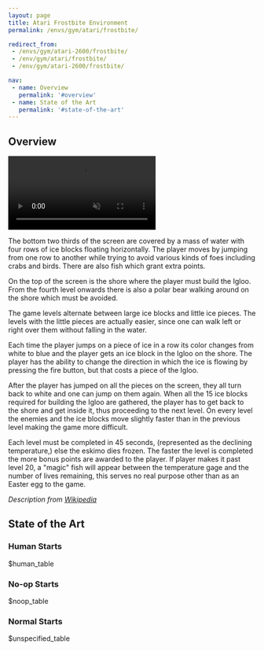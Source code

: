 ```yaml
---
layout: page
title: Atari Frostbite Environment
permalink: /envs/gym/atari/frostbite/

redirect_from:
 - /envs/gym/atari-2600/frostbite/
 - /env/gym/atari/frostbite/
 - /env/gym/atari-2600/frostbite/

nav:
 - name: Overview
   permalink: '#overview'
 - name: State of the Art
   permalink: '#state-of-the-art'
---
```



## Overview

<video autoplay muted loop controls>
  <source src="{{ 'assets/_pages/envs/gym/atari/frostbite.mp4' | absolute_url }}" type="video/mp4">
</video>

The bottom two thirds of the screen are covered by a mass of water with four rows of ice blocks floating horizontally. The player moves by jumping from one row to another while trying to avoid various kinds of foes including crabs and birds. There are also fish which grant extra points.

On the top of the screen is the shore where the player must build the Igloo. From the fourth level onwards there is also a polar bear walking around on the shore which must be avoided.

The game levels alternate between large ice blocks and little ice pieces. The levels with the little pieces are actually easier, since one can walk left or right over them without falling in the water.

Each time the player jumps on a piece of ice in a row its color changes from white to blue and the player gets an ice block in the Igloo on the shore. The player has the ability to change the direction in which the ice is flowing by pressing the fire button, but that costs a piece of the Igloo.

After the player has jumped on all the pieces on the screen, they all turn back to white and one can jump on them again. When all the 15 ice blocks required for building the Igloo are gathered, the player has to get back to the shore and get inside it, thus proceeding to the next level. On every level the enemies and the ice blocks move slightly faster than in the previous level making the game more difficult.

Each level must be completed in 45 seconds, (represented as the declining temperature,) else the eskimo dies frozen. The faster the level is completed the more bonus points are awarded to the player. If player makes it past level 20, a "magic" fish will appear between the temperature gage and the number of lives remaining, this serves no real purpose other than as an Easter egg to the game.

*Description from [Wikipedia](https://en.wikipedia.org/wiki/Frostbite_%28video_game%29)*


## State of the Art

### Human Starts

$human_table

### No-op Starts

$noop_table

### Normal Starts

$unspecified_table
